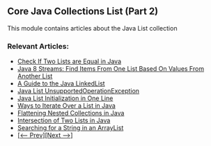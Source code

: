 ## Core Java Collections List (Part 2)

This module contains articles about the Java List collection

### Relevant Articles: 
- [Check If Two Lists are Equal in Java](http://www.baeldung.com/java-test-a-list-for-ordinality-and-equality)
- [Java 8 Streams: Find Items From One List Based On Values From Another List](https://www.baeldung.com/java-streams-find-list-items)
- [A Guide to the Java LinkedList](http://www.baeldung.com/java-linkedlist)
- [Java List UnsupportedOperationException](http://www.baeldung.com/java-list-unsupported-operation-exception)
- [Java List Initialization in One Line](https://www.baeldung.com/java-init-list-one-line)
- [Ways to Iterate Over a List in Java](https://www.baeldung.com/java-iterate-list)
- [Flattening Nested Collections in Java](http://www.baeldung.com/java-flatten-nested-collections)
- [Intersection of Two Lists in Java](https://www.baeldung.com/java-lists-intersection)
- [Searching for a String in an ArrayList](https://www.baeldung.com/java-search-string-arraylist)
- [[<-- Prev]](/core-java-modules/core-java-collections-list)[[Next -->]](/core-java-modules/core-java-collections-list-3)
